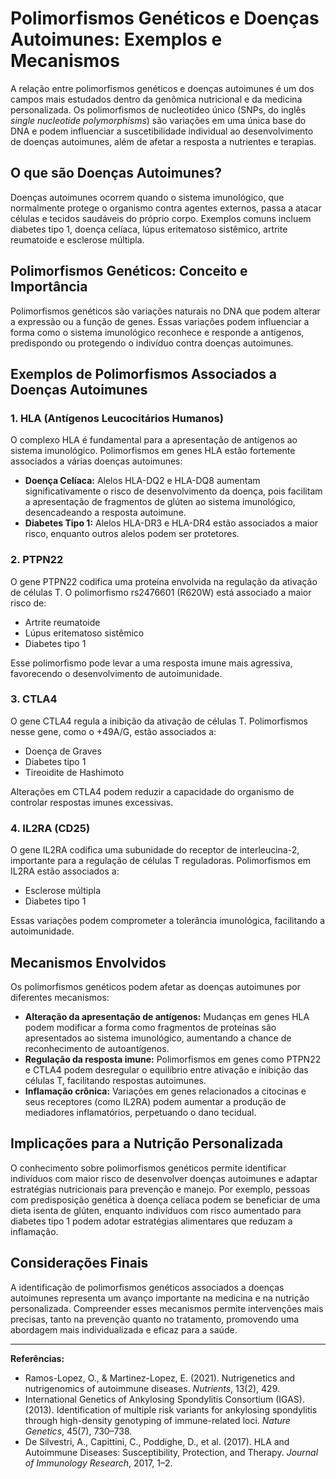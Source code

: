 
# Polimorfismos Genéticos e Doenças Autoimunes: Exemplos e Mecanismos

A relação entre polimorfismos genéticos e doenças autoimunes é um dos campos mais estudados dentro da genômica nutricional e da medicina personalizada. Os polimorfismos de nucleotídeo único (SNPs, do inglês *single nucleotide polymorphisms*) são variações em uma única base do DNA e podem influenciar a suscetibilidade individual ao desenvolvimento de doenças autoimunes, além de afetar a resposta a nutrientes e terapias.

## O que são Doenças Autoimunes?

Doenças autoimunes ocorrem quando o sistema imunológico, que normalmente protege o organismo contra agentes externos, passa a atacar células e tecidos saudáveis do próprio corpo. Exemplos comuns incluem diabetes tipo 1, doença celíaca, lúpus eritematoso sistêmico, artrite reumatoide e esclerose múltipla.

## Polimorfismos Genéticos: Conceito e Importância

Polimorfismos genéticos são variações naturais no DNA que podem alterar a expressão ou a função de genes. Essas variações podem influenciar a forma como o sistema imunológico reconhece e responde a antígenos, predispondo ou protegendo o indivíduo contra doenças autoimunes.

## Exemplos de Polimorfismos Associados a Doenças Autoimunes

### 1. **HLA (Antígenos Leucocitários Humanos)**

O complexo HLA é fundamental para a apresentação de antígenos ao sistema imunológico. Polimorfismos em genes HLA estão fortemente associados a várias doenças autoimunes:

- **Doença Celíaca:** Alelos HLA-DQ2 e HLA-DQ8 aumentam significativamente o risco de desenvolvimento da doença, pois facilitam a apresentação de fragmentos de glúten ao sistema imunológico, desencadeando a resposta autoimune.
- **Diabetes Tipo 1:** Alelos HLA-DR3 e HLA-DR4 estão associados a maior risco, enquanto outros alelos podem ser protetores.

### 2. **PTPN22**

O gene PTPN22 codifica uma proteína envolvida na regulação da ativação de células T. O polimorfismo rs2476601 (R620W) está associado a maior risco de:

- Artrite reumatoide
- Lúpus eritematoso sistêmico
- Diabetes tipo 1

Esse polimorfismo pode levar a uma resposta imune mais agressiva, favorecendo o desenvolvimento de autoimunidade.

### 3. **CTLA4**

O gene CTLA4 regula a inibição da ativação de células T. Polimorfismos nesse gene, como o +49A/G, estão associados a:

- Doença de Graves
- Diabetes tipo 1
- Tireoidite de Hashimoto

Alterações em CTLA4 podem reduzir a capacidade do organismo de controlar respostas imunes excessivas.

### 4. **IL2RA (CD25)**

O gene IL2RA codifica uma subunidade do receptor de interleucina-2, importante para a regulação de células T reguladoras. Polimorfismos em IL2RA estão associados a:

- Esclerose múltipla
- Diabetes tipo 1

Essas variações podem comprometer a tolerância imunológica, facilitando a autoimunidade.

## Mecanismos Envolvidos

Os polimorfismos genéticos podem afetar as doenças autoimunes por diferentes mecanismos:

- **Alteração da apresentação de antígenos:** Mudanças em genes HLA podem modificar a forma como fragmentos de proteínas são apresentados ao sistema imunológico, aumentando a chance de reconhecimento de autoantígenos.
- **Regulação da resposta imune:** Polimorfismos em genes como PTPN22 e CTLA4 podem desregular o equilíbrio entre ativação e inibição das células T, facilitando respostas autoimunes.
- **Inflamação crônica:** Variações em genes relacionados a citocinas e seus receptores (como IL2RA) podem aumentar a produção de mediadores inflamatórios, perpetuando o dano tecidual.

## Implicações para a Nutrição Personalizada

O conhecimento sobre polimorfismos genéticos permite identificar indivíduos com maior risco de desenvolver doenças autoimunes e adaptar estratégias nutricionais para prevenção e manejo. Por exemplo, pessoas com predisposição genética à doença celíaca podem se beneficiar de uma dieta isenta de glúten, enquanto indivíduos com risco aumentado para diabetes tipo 1 podem adotar estratégias alimentares que reduzam a inflamação.

## Considerações Finais

A identificação de polimorfismos genéticos associados a doenças autoimunes representa um avanço importante na medicina e na nutrição personalizada. Compreender esses mecanismos permite intervenções mais precisas, tanto na prevenção quanto no tratamento, promovendo uma abordagem mais individualizada e eficaz para a saúde.

---

**Referências:**

- Ramos-Lopez, O., & Martinez-Lopez, E. (2021). Nutrigenetics and nutrigenomics of autoimmune diseases. *Nutrients*, 13(2), 429.
- International Genetics of Ankylosing Spondylitis Consortium (IGAS). (2013). Identification of multiple risk variants for ankylosing spondylitis through high-density genotyping of immune-related loci. *Nature Genetics*, 45(7), 730–738.
- De Silvestri, A., Capittini, C., Poddighe, D., et al. (2017). HLA and Autoimmune Diseases: Susceptibility, Protection, and Therapy. *Journal of Immunology Research*, 2017, 1–2.
```
